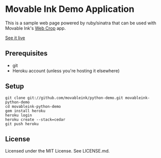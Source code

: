 Movable Ink Demo Application
============================

This is a sample web page powered by ruby/sinatra that can be used with Movable Ink's [Web Crop](http://movableink.com/apps/web-crop) app.

[See it live](http://movableink-python-demo.heroku.com)

Prerequisites
-------------

 * git
 * Heroku account (unless you're hosting it elsewhere)

Setup
-----

    git clone git://github.com/movableink/python-demo.git movableink-python-demo
    cd movableink-python-demo
    gem install heroku
    heroku login
    heroku create --stack=cedar
    git push heroku

License
-------

Licensed under the MIT License. See LICENSE.md.
